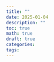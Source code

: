 ```yaml
---
title: ""
date: 2025-01-04
description: ""
toc: true
math: true
draft: true
categories: 
tags:
---
```

